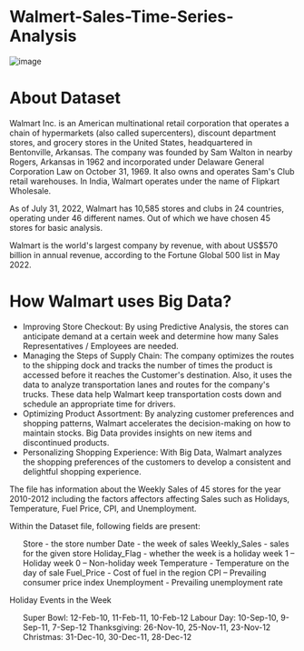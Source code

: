# Walmert-Sales-Time-Series-Analysis
![image](https://user-images.githubusercontent.com/58373612/215917108-f8505c0d-836c-46e0-ba21-b5254359aa96.png)

# About Dataset
Walmart Inc. is an American multinational retail corporation that operates a chain of hypermarkets (also called supercenters), discount department stores, and grocery stores in the United States, headquartered in Bentonville, Arkansas. The company was founded by Sam Walton in nearby Rogers, Arkansas in 1962 and incorporated under Delaware General Corporation Law on October 31, 1969. It also owns and operates Sam's Club retail warehouses. In India, Walmart operates under the name of Flipkart Wholesale.

As of July 31, 2022, Walmart has 10,585 stores and clubs in 24 countries, operating under 46 different names. Out of which we have chosen 45 stores for basic analysis.

Walmart is the world's largest company by revenue, with about US$570 billion in annual revenue, according to the Fortune Global 500 list in May 2022.

# How Walmart uses Big Data?
<ul>
<li>Improving Store Checkout: By using Predictive Analysis, the stores can anticipate demand at a certain week and determine how many Sales Representatives / Employees are needed.</li>
  
<li> Managing the Steps of Supply Chain: The company optimizes the routes to the shipping dock and tracks the number of times the product is accessed before it reaches the Customer's destination. Also, it uses the data to analyze transportation lanes and routes for the company's trucks. These data help Walmart keep transportation costs down and schedule an appropriate time for drivers.</li>
<li> Optimizing Product Assortment: By analyzing customer preferences and shopping patterns, Walmart accelerates the decision-making on how to maintain stocks. Big Data provides insights on new items and discontinued products.</li>
<li>Personalizing Shopping Experience: With Big Data, Walmart analyzes the shopping preferences of the customers to develop a consistent and delightful shopping experience.</li>

</ul>

The file has information about the Weekly Sales of 45 stores for the year 2010-2012 including the factors affectors affecting Sales such as Holidays, Temperature, Fuel Price, CPI, and Unemployment.

Within the Dataset file, following fields are present:

<ul>
Store - the store number
Date - the week of sales
Weekly_Sales - sales for the given store
Holiday_Flag - whether the week is a holiday week 1 – Holiday week 0 – Non-holiday week
Temperature - Temperature on the day of sale
Fuel_Price - Cost of fuel in the region
CPI – Prevailing consumer price index
Unemployment - Prevailing unemployment rate

</ul>

Holiday Events in the Week

<ul>
Super Bowl: 12-Feb-10, 11-Feb-11, 10-Feb-12
Labour Day: 10-Sep-10, 9-Sep-11, 7-Sep-12
Thanksgiving: 26-Nov-10, 25-Nov-11, 23-Nov-12
Christmas: 31-Dec-10, 30-Dec-11, 28-Dec-12
</ul>
